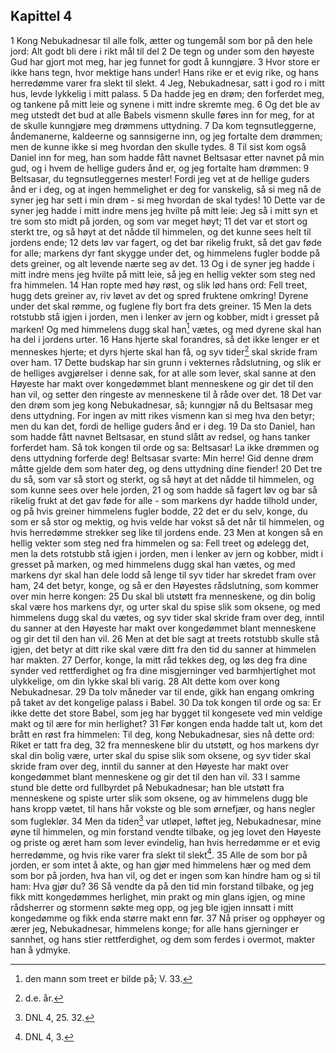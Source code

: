 ## Kapittel 4

1 Kong Nebukadnesar til alle folk, ætter og tungemål som bor på den hele jord: Alt godt bli dere i rikt mål til del
2 De tegn og under som den høyeste Gud har gjort mot meg, har jeg funnet for godt å kunngjøre.
3 Hvor store er ikke hans tegn, hvor mektige hans under! Hans rike er et evig rike, og hans herredømme varer fra slekt til slekt.
4 Jeg, Nebukadnesar, satt i god ro i mitt hus, levde lykkelig i mitt palass.
5 Da hadde jeg en drøm; den forferdet meg, og tankene på mitt leie og synene i mitt indre skremte meg.
6 Og det ble av meg utstedt det bud at alle Babels vismenn skulle føres inn for meg, for at de skulle kunngjøre meg drømmens uttydning.
7 Da kom tegnsutleggerne, åndemanerne, kaldeerne og sannsigerne inn, og jeg fortalte dem drømmen; men de kunne ikke si meg hvordan den skulle tydes.
8 Til sist kom også Daniel inn for meg, han som hadde fått navnet Beltsasar etter navnet på min gud, og i hvem de hellige guders ånd er, og jeg fortalte ham drømmen:
9 Beltsasar, du tegnsutleggernes mester! Fordi jeg vet at de hellige guders ånd er i deg, og at ingen hemmelighet er deg for vanskelig, så si meg nå de syner jeg har sett i min drøm - si meg hvordan de skal tydes!
10 Dette var de syner jeg hadde i mitt indre mens jeg hvilte på mitt leie: Jeg så i mitt syn et tre som sto midt på jorden, og som var meget høyt;
11 det var et stort og sterkt tre, og så høyt at det nådde til himmelen, og det kunne sees helt til jordens ende;
12 dets løv var fagert, og det bar rikelig frukt, så det gav føde for alle; markens dyr fant skygge under det, og himmelens fugler bodde på dets greiner, og alt levende nærte seg av det.
13 Og i de syner jeg hadde i mitt indre mens jeg hvilte på mitt leie, så jeg en hellig vekter som steg ned fra himmelen.
14 Han ropte med høy røst, og slik lød hans ord: Fell treet, hugg dets greiner av, riv løvet av det og spred fruktene omkring! Dyrene under det skal rømme, og fuglene fly bort fra dets greiner.
15 Men la dets rotstubb stå igjen i jorden, men i lenker av jern og kobber, midt i gresset på marken! Og med himmelens dugg skal han[^1] vætes, og med dyrene skal han ha del i jordens urter.
16 Hans hjerte skal forandres, så det ikke lenger er et menneskes hjerte; et dyrs hjerte skal han få, og syv tider[^2] skal skride fram over ham.
17 Dette budskap har sin grunn i vekternes rådslutning, og slik er de helliges avgjørelser i denne sak, for at alle som lever, skal sanne at den Høyeste har makt over kongedømmet blant menneskene og gir det til den han vil, og setter den ringeste av menneskene til å råde over det.
18 Det var den drøm som jeg kong Nebukadnesar, så; kunngjør nå du Beltsasar meg dens uttydning. For ingen av mitt rikes vismenn kan si meg hva den betyr; men du kan det, fordi de hellige guders ånd er i deg.
19 Da sto Daniel, han som hadde fått navnet Beltsasar, en stund slått av redsel, og hans tanker forferdet ham. Så tok kongen til orde og sa: Beltsasar! La ikke drømmen og dens uttydning forferde deg! Beltsasar svarte: Min herre! Gid denne drøm måtte gjelde dem som hater deg, og dens uttydning dine fiender!
20 Det tre du så, som var så stort og sterkt, og så høyt at det nådde til himmelen, og som kunne sees over hele jorden,
21 og som hadde så fagert løv og bar så rikelig frukt at det gav føde for alle - som markens dyr hadde tilhold under, og på hvis greiner himmelens fugler bodde,
22 det er du selv, konge, du som er så stor og mektig, og hvis velde har vokst så det når til himmelen, og hvis herredømme strekker seg like til jordens ende.
23 Men at kongen så en hellig vekter som steg ned fra himmelen og sa: Fell treet og ødelegg det, men la dets rotstubb stå igjen i jorden, men i lenker av jern og kobber, midt i gresset på marken, og med himmelens dugg skal han vætes, og med markens dyr skal han dele lodd så lenge til syv tider har skredet fram over ham,
24 det betyr, konge, og så er den Høyestes rådslutning, som kommer over min herre kongen:
25 Du skal bli utstøtt fra menneskene, og din bolig skal være hos markens dyr, og urter skal du spise slik som oksene, og med himmelens dugg skal du vætes, og syv tider skal skride fram over deg, inntil du sanner at den Høyeste har makt over kongedømmet blant menneskene og gir det til den han vil.
26 Men at det ble sagt at treets rotstubb skulle stå igjen, det betyr at ditt rike skal være ditt fra den tid du sanner at himmelen har makten.
27 Derfor, konge, la mitt råd tekkes deg, og løs deg fra dine synder ved rettferdighet og fra dine misgjerninger ved barmhjertighet mot ulykkelige, om din lykke skal bli varig.
28 Alt dette kom over kong Nebukadnesar.
29 Da tolv måneder var til ende, gikk han engang omkring på taket av det kongelige palass i Babel.
30 Da tok kongen til orde og sa: Er ikke dette det store Babel, som jeg har bygget til kongesete ved min veldige makt og til ære for min herlighet?
31 Før kongen enda hadde talt ut, kom det brått en røst fra himmelen: Til deg, kong Nebukadnesar, sies nå dette ord: Riket er tatt fra deg,
32 fra menneskene blir du utstøtt, og hos markens dyr skal din bolig være, urter skal du spise slik som oksene, og syv tider skal skride fram over deg, inntil du sanner at den Høyeste har makt over kongedømmet blant menneskene og gir det til den han vil.
33 I samme stund ble dette ord fullbyrdet på Nebukadnesar; han ble utstøtt fra menneskene og spiste urter slik som oksene, og av himmelens dugg ble hans kropp vætet, til hans hår vokste og ble som ørnefjær, og hans negler som fugleklør.
34 Men da tiden[^3] var utløpet, løftet jeg, Nebukadnesar, mine øyne til himmelen, og min forstand vendte tilbake, og jeg lovet den Høyeste og priste og æret ham som lever evindelig, han hvis herredømme er et evig herredømme, og hvis rike varer fra slekt til slekt[^4].
35 Alle de som bor på jorden, er som intet å akte, og han gjør med himmelens hær og med dem som bor på jorden, hva han vil, og det er ingen som kan hindre ham og si til ham: Hva gjør du?
36 Så vendte da på den tid min forstand tilbake, og jeg fikk mitt kongedømmes herlighet, min prakt og min glans igjen, og mine rådsherrer og stormenn søkte meg opp, og jeg ble igjen innsatt i mitt kongedømme og fikk enda større makt enn før.
37 Nå priser og opphøyer og ærer jeg, Nebukadnesar, himmelens konge; for alle hans gjerninger er sannhet, og hans stier rettferdighet, og dem som ferdes i overmot, makter han å ydmyke.

[^1]:  den mann som treet er bilde på; V. 33.
[^2]:  d.e. år.
[^3]:  DNL 4, 25. 32.
[^4]:  DNL 4, 3.
